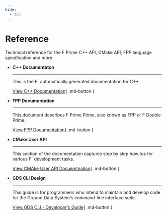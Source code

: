 ```yaml
---
hide:
  - toc
---
```


# Reference

Technical reference for the F Prime C++ API, CMake API, FPP language specification and more.


<div class="grid cards" markdown>

-   <span class="card-title">__C++ Documentaton__</span>

    ---

    This is the F´ automatically generated documentation for C++.

    [View C++ Documentation](https://nasa.github.io/fprime/UsersGuide/api/c++/html/index.html){ .md-button }

-   <span class="card-title">__FPP Documentation__</span>

    ---

    This document describes F Prime Prime, also known as FPP or F Double Prime.

    [View FPP Documentation](fpp-user-guide.md){ .md-button }

-   <span class="card-title">__CMake User API__</span>

    ---

    This section of the documentation captures step by step how tos for various F´ development tasks.

    [View CMAke User API Docuemtnation](cmake-api.md){ .md-button }

-   <span class="card-title">__GDS CLI Design__</span>

    ---

    This guide is for programmers who intend to maintain and develop code for the Ground Data System's command-line interface suite.

    [View GDS CLI - Developer's Guide](gds-cli-dev.md){ .md-button }


</div>